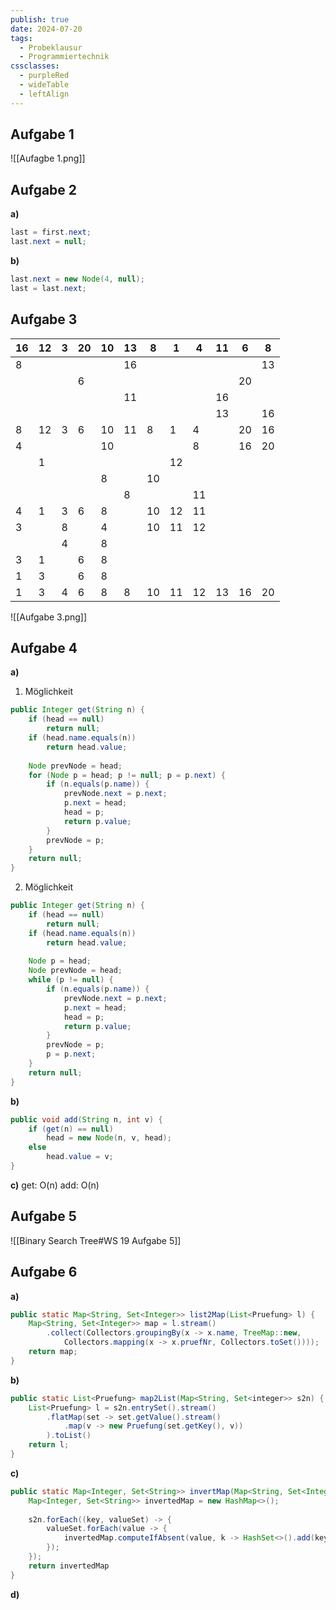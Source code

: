 ```yaml
---
publish: true
date: 2024-07-20
tags:
  - Probeklausur
  - Programmiertechnik
cssclasses:
  - purpleRed
  - wideTable
  - leftAlign
---
```

## Aufgabe 1
![[Aufagbe 1.png]]

## Aufgabe 2
**a)**
```java
last = first.next;
last.next = null;
```
**b)**
```java
last.next = new Node(4, null);
last = last.next;
```

## Aufgabe 3

| 16  | 12  | 3   | 20  | 10  | 13  | 8   | 1   | 4   | 11  | 6   | 8   |
| --- | --- | --- | --- | --- | --- | --- | --- | --- | --- | --- | --- |
| 8   |     |     |     |     | 16  |     |     |     |     |     | 13  |
|     |     |     | 6   |     |     |     |     |     |     | 20  |     |
|     |     |     |     |     | 11  |     |     |     | 16  |     |     |
|     |     |     |     |     |     |     |     |     | 13  |     | 16  |
| 8   | 12  | 3   | 6   | 10  | 11  | 8   | 1   | 4   |     | 20  | 16  |
| 4   |     |     |     | 10  |     |     |     | 8   |     | 16  | 20  |
|     | 1   |     |     |     |     |     | 12  |     |     |     |     |
|     |     |     |     | 8   |     | 10  |     |     |     |     |     |
|     |     |     |     |     | 8   |     |     | 11  |     |     |     |
| 4   | 1   | 3   | 6   | 8   |     | 10  | 12  | 11  |     |     |     |
| 3   |     | 8   |     | 4   |     | 10  | 11  | 12  |     |     |     |
|     |     | 4   |     | 8   |     |     |     |     |     |     |     |
| 3   | 1   |     | 6   | 8   |     |     |     |     |     |     |     |
| 1   | 3   |     | 6   | 8   |     |     |     |     |     |     |     |
| 1   | 3   | 4   | 6   | 8   | 8   | 10  | 11  | 12  | 13  | 16  | 20  |

![[Aufgabe 3.png]]

## Aufgabe 4
**a)**
1. Möglichkeit
```java
public Integer get(String n) {
	if (head == null)
		return null;
	if (head.name.equals(n))
		return head.value;
		
	Node prevNode = head;
	for (Node p = head; p != null; p = p.next) {
		if (n.equals(p.name)) {
			prevNode.next = p.next;
			p.next = head;
			head = p;
			return p.value;
		}
		prevNode = p;
	}
	return null;
}
```

2. Möglichkeit
```java
public Integer get(String n) {
	if (head == null)
		return null;
	if (head.name.equals(n))
		return head.value;
	
	Node p = head;
	Node prevNode = head;
	while (p != null) {
		if (n.equals(p.name)) {
			prevNode.next = p.next;
			p.next = head;
			head = p;
			return p.value;
		}
		prevNode = p;
		p = p.next;
	}
	return null;
}
```

**b)**
```java
public void add(String n, int v) {
	if (get(n) == null)
		head = new Node(n, v, head);
	else
		head.value = v;
} 
```

**c)**
get: O(n)
add: O(n)
## Aufgabe 5
![[Binary Search Tree#WS 19 Aufgabe 5]]
## Aufgabe 6
**a)**
```java
public static Map<String, Set<Integer>> list2Map(List<Pruefung> l) {
	Map<String, Set<Integer>> map = l.stream()
		.collect(Collectors.groupingBy(x -> x.name, TreeMap::new, 
			Collectors.mapping(x -> x.pruefNr, Collectors.toSet())));
	return map;
}
```

**b)**
```java
public static List<Pruefung> map2List(Map<String, Set<integer>> s2n) {
	List<Pruefung> l = s2n.entrySet().stream()
		.flatMap(set -> set.getValue().stream()
			.map(v -> new Pruefung(set.getKey(), v))
		).toList()
	return l;
}
```

**c)**
```java
public static Map<Integer, Set<String>> invertMap(Map<String, Set<Integer>> s2n) {
	Map<Integer, Set<String>> invertedMap = new HashMap<>();
	
	s2n.forEach((key, valueSet) -> {
		valueSet.forEach(value -> {
			invertedMap.computeIfAbsent(value, k -> HashSet<>().add(key))
		});
	});
	return invertedMap
}
```

**d)**
```Console

```
